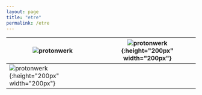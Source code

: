 ```yaml
---
layout: page
title: "etre"
permalink: /etre
---
```



| ![protonwerk](https://github.com/kbys88/kbys88.github.io/assets/142012962/e4834db3-b2be-4e9c-b1f0-8458be217a95)| ![protonwerk](https://github.com/kbys88/kbys88.github.io/assets/142012962/e4834db3-b2be-4e9c-b1f0-8458be217a95){:height="200px" width="200px"} |
| --------------------------------------- | --------------------------------------- |
| ![protonwerk](https://github.com/kbys88/kbys88.github.io/assets/142012962/e4834db3-b2be-4e9c-b1f0-8458be217a95){:height="200px" width="200px"}   |                                         |

